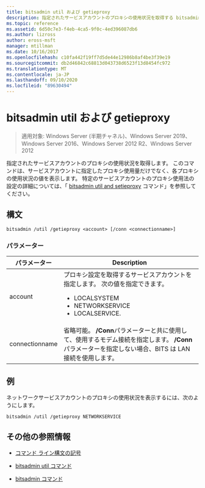 ```yaml
---
title: bitsadmin util および getieproxy
description: 指定されたサービスアカウントのプロキシの使用状況を取得する bitsadmin util と getieproxy コマンドの参照記事。
ms.topic: reference
ms.assetid: 6d50c7e3-f4eb-4ca5-9f0c-4ed396087db6
ms.author: lizross
author: eross-msft
manager: mtillman
ms.date: 10/16/2017
ms.openlocfilehash: c10fa442f19ff7d5de44e12986b8af4be3f39e19
ms.sourcegitcommit: db2d46842c68813d043738d6523f13d8454fc972
ms.translationtype: MT
ms.contentlocale: ja-JP
ms.lasthandoff: 09/10/2020
ms.locfileid: "89630494"
---
```

# <a name="bitsadmin-util-and-getieproxy"></a>bitsadmin util および getieproxy

> 適用対象: Windows Server (半期チャネル)、Windows Server 2019、Windows Server 2016、Windows Server 2012 R2、Windows Server 2012

指定されたサービスアカウントのプロキシの使用状況を取得します。 このコマンドは、サービスアカウントに指定したプロキシ使用量だけでなく、各プロキシの使用状況の値を表示します。 特定のサービスアカウントのプロキシ使用法の設定の詳細については、「 [bitsadmin util and setieproxy](bitsadmin-util-and-setieproxy.md) コマンド」を参照してください。

## <a name="syntax"></a>構文

```
bitsadmin /util /getieproxy <account> [/conn <connectionname>]
```

### <a name="parameters"></a>パラメーター

| パラメーター | Description |
| --------- | ---------- |
| account | プロキシ設定を取得するサービスアカウントを指定します。 次の値を指定できます。<ul><li>LOCALSYSTEM</li><li>   NETWORKSERVICE</li><li>LOCALSERVICE.</li></ul> |
| connectionname | 省略可能。 **/Conn**パラメーターと共に使用して、使用するモデム接続を指定します。 **/Conn**パラメーターを指定しない場合、BITS は LAN 接続を使用します。 |

## <a name="examples"></a>例

ネットワークサービスアカウントのプロキシの使用状況を表示するには、次のようにします。

```
bitsadmin /util /getieproxy NETWORKSERVICE
```

## <a name="additional-references"></a>その他の参照情報

- [コマンド ライン構文の記号](command-line-syntax-key.md)

- [bitsadmin util コマンド](bitsadmin-util.md)

- [bitsadmin コマンド](bitsadmin.md)
